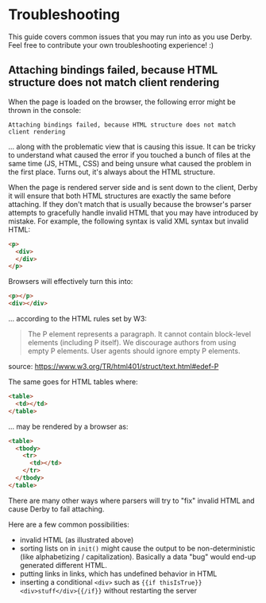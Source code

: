 # Troubleshooting

This guide covers common issues that you may run into as you use Derby. Feel free to contribute your own troubleshooting experience! :)

## Attaching bindings failed, because HTML structure does not match client rendering

When the page is loaded on the browser, the following error might be thrown in the console:

```
Attaching bindings failed, because HTML structure does not match client rendering
```

... along with the problematic view that is causing this issue. It can be tricky to understand what caused the error if you touched a bunch of files at the same time (JS, HTML, CSS) and being unsure what caused the problem in the first place. Turns out, it's always about the HTML structure.

When the page is rendered server side and is sent down to the client, Derby it will ensure that both HTML structures are exactly the same before attaching. If they don't match that is usually because the browser's parser attempts to gracefully handle invalid HTML that you may have introduced by mistake. For example, the following syntax is valid XML syntax but invalid HTML:

```html
<p>
  <div>
  </div>
</p>
```

Browsers will effectively turn this into:

```html
<p></p>
<div></div>
```

... according to the HTML rules set by W3:

> The P element represents a paragraph. It cannot contain block-level elements (including P itself). We discourage authors from using empty P elements. User agents should ignore empty P elements.

source: https://www.w3.org/TR/html401/struct/text.html#edef-P

The same goes for HTML tables where:

```html
<table>
  <td></td>
</table>
```

... may be rendered by a browser as:

```html
<table>
  <tbody>
    <tr>
      <td></td>
    </tr>
  </tbody>
</table>
```

There are many other ways where parsers will try to "fix" invalid HTML and cause Derby to fail attaching.

Here are a few common possibilities:
* invalid HTML (as illustrated above)
* sorting lists on in `init()` might cause the output to be non-deterministic (like alphabetizing / capitalization). Basically a data "bug" would end-up generated different HTML.
* putting links in links, which has undefined behavior in HTML
* inserting a conditional `<div>` such as `{{if thisIsTrue}}<div>stuff</div>{{/if}}` without restarting the server
